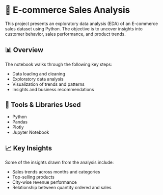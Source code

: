 # 🛒 E-commerce Sales Analysis

This project presents an exploratory data analysis (EDA) of an E-commerce sales dataset using Python. The objective is to uncover insights into customer behavior, sales performance, and product trends.

## 📊 Overview

The notebook walks through the following key steps:
- Data loading and cleaning
- Exploratory data analysis
- Visualization of trends and patterns
- Insights and business recommendations

## 🧰 Tools & Libraries Used

- Python
- Pandas
- Plotly
- Jupyter Notebook

## 📈 Key Insights

Some of the insights drawn from the analysis include:
- Sales trends across months and categories
- Top-selling products
- City-wise revenue performance
- Relationship between quantity ordered and sales

